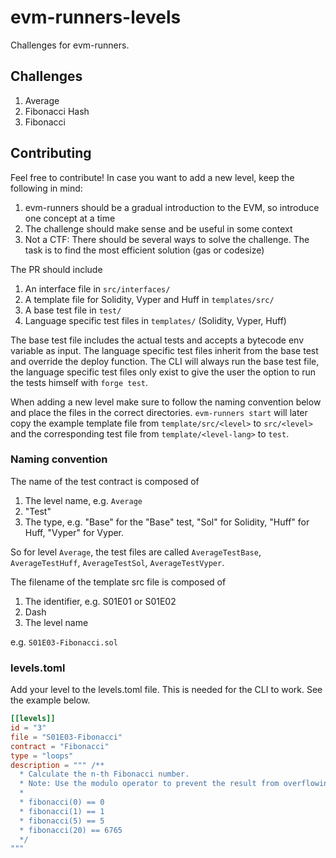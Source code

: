 # evm-runners-levels

Challenges for evm-runners.

## Challenges

1. Average
2. Fibonacci Hash
3. Fibonacci

## Contributing

Feel free to contribute! In case you want to add a new level, keep the following in mind:

1. evm-runners should be a gradual introduction to the EVM, so introduce one concept at a time
2. The challenge should make sense and be useful in some context
3. Not a CTF: There should be several ways to solve the challenge. The task is to find the most efficient solution (gas or codesize)

The PR should include

1. An interface file in `src/interfaces/`
2. A template file for Solidity, Vyper and Huff in `templates/src/`
3. A base test file in `test/`
4. Language specific test files in `templates/` (Solidity, Vyper, Huff)

The base test file includes the actual tests and accepts a bytecode env variable as input. The language specific test files inherit from the base test and override the deploy function. The CLI will always run the base test file, the language specific test files only exist to give the user the option to run the tests himself with `forge test`.

When adding a new level make sure to follow the naming convention below and place the files in the correct directories. `evm-runners start` will later copy the example template file from `template/src/<level>` to `src/<level>` and the corresponding test file from `template/<level-lang>` to `test`.

### Naming convention

The name of the test contract is composed of

1. The level name, e.g. `Average`
2. "Test"
3. The type, e.g. "Base" for the "Base" test, "Sol" for Solidity, "Huff" for Huff, "Vyper" for Vyper.

So for level `Average`, the test files are called `AverageTestBase`, `AverageTestHuff`, `AverageTestSol`, `AverageTestVyper`.

The filename of the template src file is composed of

1. The identifier, e.g. S01E01 or S01E02
2. Dash
3. The level name

e.g. `S01E03-Fibonacci.sol`

### levels.toml

Add your level to the levels.toml file. This is needed for the CLI to work. See the example below.

```toml
[[levels]]
id = "3"
file = "S01E03-Fibonacci"
contract = "Fibonacci"
type = "loops"
description = """ /**
  * Calculate the n-th Fibonacci number.
  * Note: Use the modulo operator to prevent the result from overflowing.
  *
  * fibonacci(0) == 0
  * fibonacci(1) == 1
  * fibonacci(5) == 5
  * fibonacci(20) == 6765
  */
"""
```
